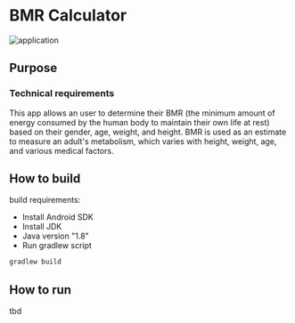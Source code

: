 # BMR Calculator
![application](C:\Users\remne\repo\bmr-calculator\img\screen_main.jpg)
## Purpose
### Technical requirements
This app allows an user to determine their BMR (the minimum amount of energy consumed by the human body to maintain their own life at rest) based on their gender, age, weight, and height.
BMR is used as an estimate to measure an adult's metabolism, which varies with height, weight, age, and various medical factors.

## How to build
build requirements:
- Install Android SDK
- Install JDK
- Java version "1.8"
- Run gradlew script
```bash
gradlew build
```

## How to run
tbd
